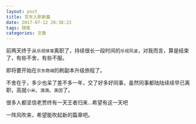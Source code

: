 ```yaml
---
layout: post
title: 京东入职新篇
date: 2017-07-12 20:38:23
tags: 随笔
categories: 文章
---
```


前两天终于从`乐视体育`离职了，持续很长一段时间的`乐视风波`，对我而言，算是结束了，有些不舍，有些不服。

即将要开始在`京东商城`的刷副本升级旅程了。

不舍在于，多少也呆了差不多一年，交了好多好同事，虽然同事都陆陆续续早已离职，高就`小米`、`滴滴`、`美团`了。

很多人都坚信老贾终有一天王者归来...希望有这一天吧

一阵风吹来，希望能吹起新的篇章吧。